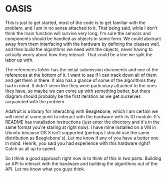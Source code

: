 # OASIS

This is just to get started, most of the code is to get familiar with the problem, and I am in no sense attached to it. That being said, while I don't think the main function will survive very long, I'm sure the sensors and components should be handled as objects in some form. We could abstract away from them interfacing with the hardware by defining the classes well, and then build the algorithms we need with the objects, never having to actually worry about how they interact. That could be a line we split the labor up with.

The references folder has the initial submission documents and one of the references at the bottom of it. I want to see if I can track down all of them and get them in there. It also has a glance of some of the algorithms they had in mind. It didn't seem like they were particulary attached to the ones they have, so maybe we can come up with something better, but there diagram should probably be the first iteration as we get ourselves acquainted with the problem.

Adafruit is a library for interacting with Beaglebone, which I am certain we will need at some point to interact with the hardware with its IO module.  It's README has installation instructions (just enter the directory and it's in the same format you're staring at right now). I have mine installed on a VM in Ubuntu because OS X isn't supported (perhaps I should use the same distribution as Beaglebone's). Let me know if any of you have a better one in mind. Henrik, you said you had experience with this hardware right? Catch us all up to speed.

So I think a good approach right now is to think of this in two parts. Building an API to interact with the hardware and building the algorithms out of the API. Let me know what you guys think.
